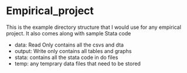 # Empirical_project
This is the example directory structure that I would use for any empirical project. It also comes along with sample Stata code

* data: Read Only contains all the csvs and dta
* output: Write only contains all tables and graphs 
* stata: contains all the stata code in do files 
* temp: any temprary data files that need to be stored

